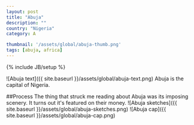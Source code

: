 ```yaml
---
layout: post
title: "Abuja"
description: ""
country: "Nigeria"
category: A

thumbnail: '/assets/global/abuja-thumb.png'
tags: [abuja, africa]
---
```

{% include JB/setup %}

![Abuja text]({{ site.baseurl }}/assets/global/abuja-text.png)
Abuja is the capital of Nigeria.

##Process
The thing that struck me reading about Abuja was its imposing scenery. It turns out it's featured on their money.
![Abuja sketches]({{ site.baseurl }}/assets/global/abuja-sketches.png)
![Abuja cap]({{ site.baseurl }}/assets/global/abuja-cap.png)
